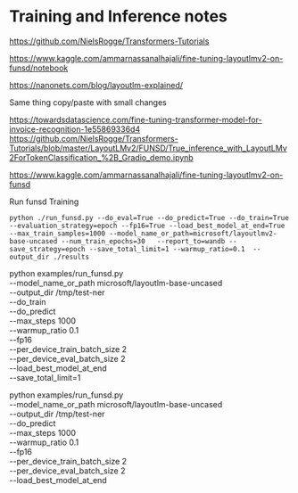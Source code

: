 

# Training and Inference notes

https://github.com/NielsRogge/Transformers-Tutorials

https://www.kaggle.com/ammarnassanalhajali/fine-tuning-layoutlmv2-on-funsd/notebook

https://nanonets.com/blog/layoutlm-explained/


Same thing copy/paste with small changes

https://towardsdatascience.com/fine-tuning-transformer-model-for-invoice-recognition-1e55869336d4
https://github.com/NielsRogge/Transformers-Tutorials/blob/master/LayoutLMv2/FUNSD/True_inference_with_LayoutLMv2ForTokenClassification_%2B_Gradio_demo.ipynb

https://www.kaggle.com/ammarnassanalhajali/fine-tuning-layoutlmv2-on-funsd


Run funsd Training

```
python ./run_funsd.py --do_eval=True --do_predict=True --do_train=True --evaluation_strategy=epoch --fp16=True --load_best_model_at_end=True --max_train_samples=1000 --model_name_or_path=microsoft/layoutlmv2-base-uncased --num_train_epochs=30   --report_to=wandb --save_strategy=epoch --save_total_limit=1 --warmup_ratio=0.1  --output_dir ./results
```

python examples/run_funsd.py \
        --model_name_or_path microsoft/layoutlm-base-uncased \
        --output_dir /tmp/test-ner \
        --do_train \
        --do_predict \
        --max_steps 1000 \
        --warmup_ratio 0.1 \
        --fp16 \
        --per_device_train_batch_size 2 \
        --per_device_eval_batch_size 2 \
        --load_best_model_at_end \
        --save_total_limit=1


python examples/run_funsd.py \
        --model_name_or_path microsoft/layoutlm-base-uncased \
        --output_dir /tmp/test-ner \
        --do_predict \
        --max_steps 1000 \
        --warmup_ratio 0.1 \
        --fp16 \
        --per_device_train_batch_size 2 \
        --per_device_eval_batch_size 2 \
        --load_best_model_at_end 
